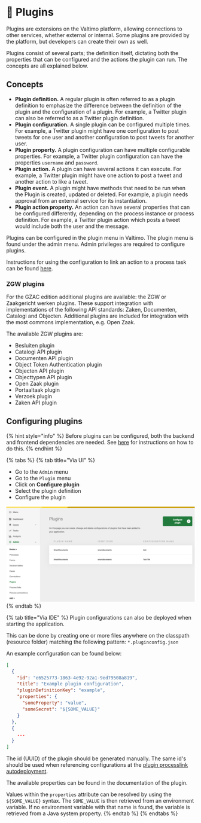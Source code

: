 # 🔌 Plugins

Plugins are extensions on the Valtimo platform, allowing connections to other services, whether external or internal. Some plugins are provided by the platform, but developers can create their own as well.

Plugins consist of several parts; the definition itself, dictating both the properties that can be configured and the actions the plugin can run. The concepts are all explained below.

## Concepts

* **Plugin definition.** A regular plugin is often referred to as a plugin definition to emphasize the difference between the definition of the plugin and the configuration of a plugin. For example, a Twitter plugin can also be referred to as a Twitter plugin definition.
* **Plugin configuration.** A single plugin can be configured multiple times. For example, a Twitter plugin might have one configuration to post tweets for one user and another configuration to post tweets for another user.
* **Plugin property.** A plugin configuration can have multiple configurable properties. For example, a Twitter plugin configuration can have the properties `username` and `password`.
* **Plugin action.** A plugin can have several actions it can execute. For example, a Twitter plugin might have one action to post a tweet and another action to like a tweet.
* **Plugin event.** A plugin might have methods that need to be run when the Plugin is created, updated or deleted. For example, a plugin needs approval from an external service for its instantiation.
* **Plugin action property.** An action can have several properties that can be configured differently, depending on the process instance or process definition. For example, a Twitter plugin action which posts a tweet would include both the user and the message.

Plugins can be configured in the plugin menu in Valtimo. The plugin menu is found under the admin menu. Admin privileges are required to configure plugins.

Instructions for using the configuration to link an action to a process task can be found [here](../process/process-link.md#creating-a-plugin-process-link).

### ZGW plugins

For the GZAC edition additional plugins are available: the ZGW or Zaakgericht werken plugins. These support integration with implementations of the following API standards: Zaken, Documenten, Catalogi and Objecten. Additional plugins are included for integration with the most commons implementation, e.g. Open Zaak.

The available ZGW plugins are:

* Besluiten plugin
* Catalogi API plugin
* Documenten API plugin
* Object Token Authentication plugin
* Objecten API plugin
* Objecttypen API plugin
* Open Zaak plugin
* Portaaltaak plugin
* Verzoek plugin
* Zaken API plugin

## Configuring plugins

{% hint style="info" %}
Before plugins can be configured, both the backend and frontend dependencies are needed. See [here](../../fundamentals/getting-started/modules/core/plugin.md) for instructions on how to do this.
{% endhint %}

{% tabs %}
{% tab title="Via UI" %}
* Go to the `Admin` menu
* Go to the `Plugin` menu
* Click on **Configure plugin**
* Select the plugin definition
* Configure the plugin

![Configuring a plugin](../../.gitbook/assets/configure-plugin.png)
{% endtab %}

{% tab title="Via IDE" %}
Plugin configurations can also be deployed when starting the application.

This can be done by creating one or more files anywhere on the classpath (resource folder) matching the following pattern: `*.pluginconfig.json`

An example configuration can be found below:

```json
[
  {
    "id": "e6525773-1863-4e92-92a1-9ed79508a819",
    "title": "Example plugin configuration",
    "pluginDefinitionKey": "example",
    "properties": {
      "someProperty": "value",
      "someSecret": "${SOME_VALUE}"
    }
  },
  {
    ...
  }
]
```

The id (UUID) of the plugin should be generated manually. The same id's should be used when referencing configurations at the [plugin processlink autodeployment](broken-reference).

The available properties can be found in the documentation of the plugin.

Values within the `properties` attribute can be resolved by using the `${SOME_VALUE}` syntax. The `SOME_VALUE` is then retrieved from an environment variable. If no environment variable with that name is found, the variable is retrieved from a Java system property.
{% endtab %}
{% endtabs %}
